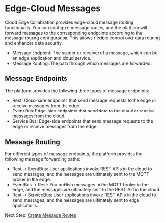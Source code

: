 # Edge-Cloud Messages

Cloud Edge Collabration provides edge-cloud message routing functionality. You can configure message routes, and the platform will forward messages to the corresponding endpoints according to the message routing configuration. This allows flexible control over data routing and enhances data security.

- Message Endpoint: The sender or receiver of a message, which can be an edge application and cloud service.
- Message Routing: The path through which messages are forwarded.

## Message Endpoints

The platform provides the following three types of message endpoints:

- Rest: Cloud-side endpoints that send message requests to the edge or receive messages from the edge.
- Event Bus: Edge-side endpoints that send data to the cloud or receive messages from the cloud.
- Service Bus: Edge-side endpoints that send message requests to the edge or receive messages from the edge.

## Message Routing

For different types of message endpoints, the platform provides the following message forwarding paths:

- Rest -> EventBus: User applications invoke REST APIs in the cloud to send messages, and the messages are ultimately sent to the MQTT broker in the edge.
- EventBus -> Rest: You publish messages to the MQTT broker in the edge, and the messages are ultimately sent to the REST API in the cloud.
- Rest -> ServiceBus: User applications invoke REST APIs in the cloud to send messages, and the messages are ultimately sent to edge applications.

Next Step: [Create Message Routes](./create-route.md)
